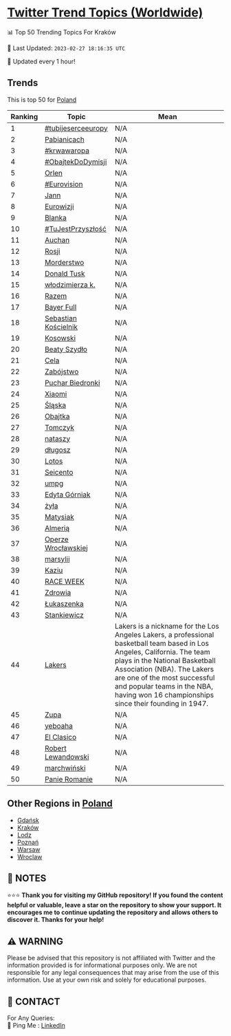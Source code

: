 [Twitter Trend Topics (Worldwide)](https://github.com/ErcinDedeoglu/Twitter-Trend-Topics)
==========


📊 Top 50 Trending Topics For Kraków

📆 Last Updated: `2023-02-27 18:16:35 UTC`

🔧 Updated every 1 hour!


## Trends

This is top 50 for [Poland](</Poland>)

| Ranking | Topic | Mean |
| ------- | ------------ | ------------ |
| 1 | [#tubijeserceeuropy](http://twitter.com/search?q=%23tubijeserceeuropy) | N/A |
| 2 | [Pabianicach](http://twitter.com/search?q=Pabianicach) | N/A |
| 3 | [#krwawaropa](http://twitter.com/search?q=%23krwawaropa) | N/A |
| 4 | [#ObajtekDoDymisji](http://twitter.com/search?q=%23ObajtekDoDymisji) | N/A |
| 5 | [Orlen](http://twitter.com/search?q=Orlen) | N/A |
| 6 | [#Eurovision](http://twitter.com/search?q=%23Eurovision) | N/A |
| 7 | [Jann](http://twitter.com/search?q=Jann) | N/A |
| 8 | [Eurowizji](http://twitter.com/search?q=Eurowizji) | N/A |
| 9 | [Blanka](http://twitter.com/search?q=Blanka) | N/A |
| 10 | [#TuJestPrzyszłość](http://twitter.com/search?q=%23TuJestPrzysz%c5%82o%c5%9b%c4%87) | N/A |
| 11 | [Auchan](http://twitter.com/search?q=Auchan) | N/A |
| 12 | [Rosji](http://twitter.com/search?q=Rosji) | N/A |
| 13 | [Morderstwo](http://twitter.com/search?q=Morderstwo) | N/A |
| 14 | [Donald Tusk](http://twitter.com/search?q=Donald+Tusk) | N/A |
| 15 | [włodzimierza k.](http://twitter.com/search?q=w%c5%82odzimierza+k.) | N/A |
| 16 | [Razem](http://twitter.com/search?q=Razem) | N/A |
| 17 | [Bayer Full](http://twitter.com/search?q=Bayer+Full) | N/A |
| 18 | [Sebastian Kościelnik](http://twitter.com/search?q=Sebastian+Ko%c5%9bcielnik) | N/A |
| 19 | [Kosowski](http://twitter.com/search?q=Kosowski) | N/A |
| 20 | [Beaty Szydło](http://twitter.com/search?q=Beaty+Szyd%c5%82o) | N/A |
| 21 | [Cela](http://twitter.com/search?q=Cela) | N/A |
| 22 | [Zabójstwo](http://twitter.com/search?q=Zab%c3%b3jstwo) | N/A |
| 23 | [Puchar Biedronki](http://twitter.com/search?q=Puchar+Biedronki) | N/A |
| 24 | [Xiaomi](http://twitter.com/search?q=Xiaomi) | N/A |
| 25 | [Śląska](http://twitter.com/search?q=%c5%9al%c4%85ska) | N/A |
| 26 | [Obajtka](http://twitter.com/search?q=Obajtka) | N/A |
| 27 | [Tomczyk](http://twitter.com/search?q=Tomczyk) | N/A |
| 28 | [nataszy](http://twitter.com/search?q=nataszy) | N/A |
| 29 | [długosz](http://twitter.com/search?q=d%c5%82ugosz) | N/A |
| 30 | [Lotos](http://twitter.com/search?q=Lotos) | N/A |
| 31 | [Seicento](http://twitter.com/search?q=Seicento) | N/A |
| 32 | [umpg](http://twitter.com/search?q=umpg) | N/A |
| 33 | [Edyta Górniak](http://twitter.com/search?q=Edyta+G%c3%b3rniak) | N/A |
| 34 | [żyła](http://twitter.com/search?q=%c5%bcy%c5%82a) | N/A |
| 35 | [Matysiak](http://twitter.com/search?q=Matysiak) | N/A |
| 36 | [Almerią](http://twitter.com/search?q=Almeri%c4%85) | N/A |
| 37 | [Operze Wrocławskiej](http://twitter.com/search?q=Operze+Wroc%c5%82awskiej) | N/A |
| 38 | [marsylii](http://twitter.com/search?q=marsylii) | N/A |
| 39 | [Kaziu](http://twitter.com/search?q=Kaziu) | N/A |
| 40 | [RACE WEEK](http://twitter.com/search?q=RACE+WEEK) | N/A |
| 41 | [Zdrowia](http://twitter.com/search?q=Zdrowia) | N/A |
| 42 | [Łukaszenka](http://twitter.com/search?q=%c5%81ukaszenka) | N/A |
| 43 | [Stankiewicz](http://twitter.com/search?q=Stankiewicz) | N/A |
| 44 | [Lakers](http://twitter.com/search?q=Lakers) | Lakers is a nickname for the Los Angeles Lakers, a professional basketball team based in Los Angeles, California. The team plays in the National Basketball Association (NBA). The Lakers are one of the most successful and popular teams in the NBA, having won 16 championships since their founding in 1947. |
| 45 | [Zupa](http://twitter.com/search?q=Zupa) | N/A |
| 46 | [yeboaha](http://twitter.com/search?q=yeboaha) | N/A |
| 47 | [El Clasico](http://twitter.com/search?q=El+Clasico) | N/A |
| 48 | [Robert Lewandowski](http://twitter.com/search?q=Robert+Lewandowski) | N/A |
| 49 | [marchwiński](http://twitter.com/search?q=marchwi%c5%84ski) | N/A |
| 50 | [Panie Romanie](http://twitter.com/search?q=Panie+Romanie) | N/A |



## Other Regions in [Poland](</Poland>)

* [Gdańsk](</Poland/Gdańsk.md>)
* [Kraków](</Poland/Kraków.md>)
* [Lodz](</Poland/Lodz.md>)
* [Poznań](</Poland/Poznań.md>)
* [Warsaw](</Poland/Warsaw.md>)
* [Wroclaw](</Poland/Wroclaw.md>)



## 📝 NOTES

⭐⭐⭐ **Thank you for visiting my GitHub repository! If you found the content helpful or valuable, leave a star on the repository to show your support. It encourages me to continue updating the repository and allows others to discover it. Thanks for your help!**


## ⚠️ WARNING

Please be advised that this repository is not affiliated with Twitter and the information provided is for informational purposes only. We are not responsible for any legal consequences that may arise from the use of this information. Use at your own risk and solely for educational purposes.


## 📨 CONTACT

 For Any Queries:  
            🏓 Ping Me : [LinkedIn](https://www.linkedin.com/in/ercindedeoglu/)
